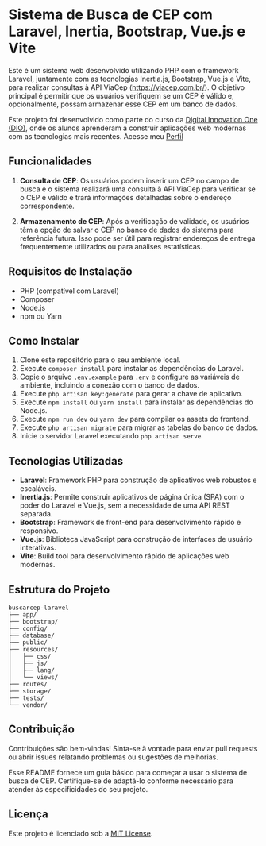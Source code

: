 # Sistema de Busca de CEP com Laravel, Inertia, Bootstrap, Vue.js e Vite

Este é um sistema web desenvolvido utilizando PHP com o framework Laravel, juntamente com as tecnologias Inertia.js, Bootstrap, Vue.js e Vite, para realizar consultas à API ViaCep (https://viacep.com.br/). O objetivo principal é permitir que os usuários verifiquem se um CEP é válido e, opcionalmente, possam armazenar esse CEP em um banco de dados.

Este projeto foi desenvolvido como parte do curso da [Digital Innovation One (DIO)](https://digitalinnovation.one/), onde os alunos aprenderam a construir aplicações web modernas com as tecnologias mais recentes. Acesse meu [Perfil](https://www.dio.me/users/gabrielsouzacontato_99)

## Funcionalidades

1. **Consulta de CEP**: Os usuários podem inserir um CEP no campo de busca e o sistema realizará uma consulta à API ViaCep para verificar se o CEP é válido e trará informações detalhadas sobre o endereço correspondente.

2. **Armazenamento de CEP**: Após a verificação de validade, os usuários têm a opção de salvar o CEP no banco de dados do sistema para referência futura. Isso pode ser útil para registrar endereços de entrega frequentemente utilizados ou para análises estatísticas.

## Requisitos de Instalação

- PHP (compatível com Laravel)
- Composer
- Node.js
- npm ou Yarn

## Como Instalar

1. Clone este repositório para o seu ambiente local.
2. Execute `composer install` para instalar as dependências do Laravel.
3. Copie o arquivo `.env.example` para `.env` e configure as variáveis de ambiente, incluindo a conexão com o banco de dados.
4. Execute `php artisan key:generate` para gerar a chave de aplicativo.
5. Execute `npm install` ou `yarn install` para instalar as dependências do Node.js.
6. Execute `npm run dev` ou `yarn dev` para compilar os assets do frontend.
7. Execute `php artisan migrate` para migrar as tabelas do banco de dados.
8. Inicie o servidor Laravel executando `php artisan serve`.

## Tecnologias Utilizadas

- **Laravel**: Framework PHP para construção de aplicativos web robustos e escaláveis.
- **Inertia.js**: Permite construir aplicativos de página única (SPA) com o poder do Laravel e Vue.js, sem a necessidade de uma API REST separada.
- **Bootstrap**: Framework de front-end para desenvolvimento rápido e responsivo.
- **Vue.js**: Biblioteca JavaScript para construção de interfaces de usuário interativas.
- **Vite**: Build tool para desenvolvimento rápido de aplicações web modernas.

## Estrutura do Projeto

```
buscarcep-laravel
├── app/
├── bootstrap/
├── config/
├── database/
├── public/
├── resources/
│   ├── css/
│   ├── js/
│   ├── lang/
│   └── views/
├── routes/
├── storage/
├── tests/
└── vendor/
```

## Contribuição

Contribuições são bem-vindas! Sinta-se à vontade para enviar pull requests ou abrir issues relatando problemas ou sugestões de melhorias.

Esse README fornece um guia básico para começar a usar o sistema de busca de CEP. Certifique-se de adaptá-lo conforme necessário para atender às especificidades do seu projeto.

## Licença

Este projeto é licenciado sob a [MIT License](https://opensource.org/licenses/MIT).
